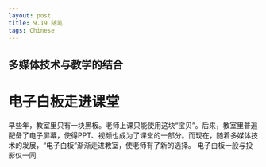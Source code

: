 ```yaml
---
layout: post
title: 9.19 随笔
tags: Chinese
---
```

多媒体技术与教学的结合
----------

电子白板走进课堂
==========
  早些年，教室里只有一块黑板。老师上课只能使用这块“宝贝”。后来，教室里普遍配备了电子屏幕，使得PPT、视频也成为了课堂的一部分。而现在，随着多媒体技术的发展，“电子白板”渐渐走进教室，使老师有了新的选择。
  电子白板一般与投影仪一同
